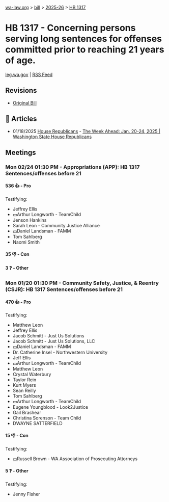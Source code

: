 [wa-law.org](/) > [bill](/bill/) > [2025-26](/bill/2025-26/) > [HB 1317](/bill/2025-26/hb/1317/)

# HB 1317 - Concerning persons serving long sentences for offenses committed prior to reaching 21 years of age.
[leg.wa.gov](https://app.leg.wa.gov/billsummary?BillNumber=1317&Year=2025&Initiative=false) | [RSS Feed](./rss.xml)

## Revisions
* [Original Bill](1/)

## 📰 Articles
* 01/18/2025 [House Republicans](/org/house_republicans/) - [The Week Ahead: Jan. 20-24, 2025 | Washington State House Republicans](https://houserepublicans.wa.gov/week/the-week-ahead-jan-20-24-2025/#:~:text=HB%201317)

## Meetings
### Mon 02/24 01:30 PM - Appropriations (APP): HB 1317 Sentences/offenses before 21
#### 536 👍 - Pro
Testifying:
* Jeffrey Ellis
* 💵Arthur Longworth - TeamChild
* Jenson Hankins
* Sarah Leon - Community Justice Alliance
* 💵Daniel Landsman - FAMM
* Tom Sahlberg
* Naomi Smith

#### 35 👎 - Con

#### 3 ❓ - Other

### Mon 01/20 01:30 PM - Community Safety, Justice, & Reentry (CSJR): HB 1317 Sentences/offenses before 21
#### 470 👍 - Pro
Testifying:
* Matthew Leon
* Jeffrey Ellis
* Jacob Schmitt - Just Us Solutions
* Jacob Schmitt - Just Us Solutions, LLC
* 💵Daniel Landsman - FAMM
* Dr. Catherine Insel - Northwestern University
* Jeff Ellis
* 💵Arthur Longworth - TeamChild
* Matthew Leon
* Crystal Waterbury
* Taylor Rein
* Kurt Myers
* Sean Reilly
* Tom Sahlberg
* 💵Arthur Longworth - TeamChild
* Eugene Youngblood - Look2Justice
* Gail Brashear
* Christina Sorenson - Team Child
* DWAYNE SATTERFIELD

#### 15 👎 - Con
Testifying:
* 💵Russell Brown - WA Association of Prosecuting Attorneys

#### 5 ❓ - Other
Testifying:
* Jenny Fisher
